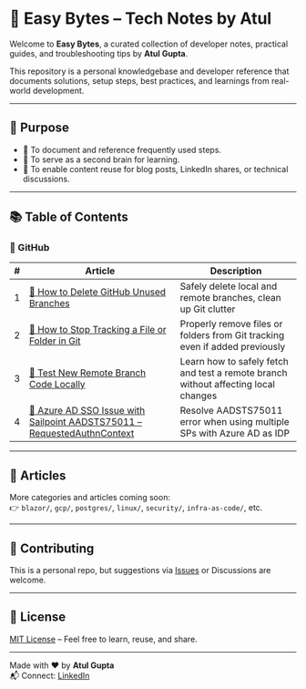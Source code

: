 # 📘 Easy Bytes – Tech Notes by Atul

Welcome to **Easy Bytes**, a curated collection of developer notes, practical guides, and troubleshooting tips by **Atul Gupta**.

This repository is a personal knowledgebase and developer reference that documents solutions, setup steps, best practices, and learnings from real-world development.

---

## 🧭 Purpose

- 📖 To document and reference frequently used steps.
- 🧠 To serve as a second brain for learning.
- 📣 To enable content reuse for blog posts, LinkedIn shares, or technical discussions.

---

## 📚 Table of Contents

### 🐙 GitHub

| # | Article | Description |
|--:|---------|-------------|
| 1 | [🧹 How to Delete GitHub Unused Branches](./docs/Github/delete-unsed-branched.md) | Safely delete local and remote branches, clean up Git clutter |
| 2 | [📁 How to Stop Tracking a File or Folder in Git](./docs/Github/StopGitTrackingSpecificFileFolder.md) | Properly remove files or folders from Git tracking even if added previously |
| 3 | [🌿 Test New Remote Branch Code Locally](./docs/Github/Test_New_Remote_Branch_Code_Locally.md) | Learn how to safely fetch and test a remote branch without affecting local changes |
| 4 | [🔐 Azure AD SSO Issue with Sailpoint AADSTS75011 – RequestedAuthnContext](./docs/Sailpoint/AzureIDPSSOFailure_SailpointSP_AADSTS75011.md) | Resolve AADSTS75011 error when using multiple SPs with Azure AD as IDP |

---

## 📄 Articles

More categories and articles coming soon:  
👉 `blazor/`, `gcp/`, `postgres/`, `linux/`, `security/`, `infra-as-code/`, etc.

---

## 🤝 Contributing

This is a personal repo, but suggestions via [Issues](https://github.com/Trustiify/easy-bytes-tech-notes/issues) or Discussions are welcome.

---

## 📜 License

[MIT License](LICENSE) – Feel free to learn, reuse, and share.

---

Made with ❤️ by **Atul Gupta**  
📬 Connect: [LinkedIn](https://www.linkedin.com/in/atul-gupta-28339431/)
